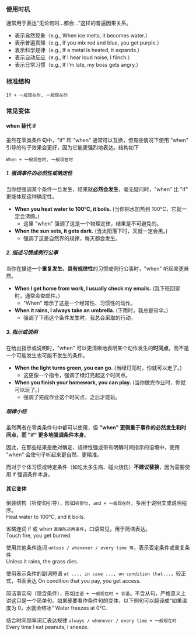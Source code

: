 ### 使用时机

通常用于表达“无论何时…都会…”这样的普遍因果关系。

- 表示自然现象（e.g., When ice melts, it becomes water.）
- 表示普遍真理（e.g., If you mix red and blue, you get purple.）
- 表示科学规律（e.g., If a metal is heated, it expands.）
- 表示自动反应（e.g., If I hear loud noise, I flinch.）
- 表示日常习惯（e.g., If I’m late, my boss gets angry.）

### 标准结构

```
If + 一般现在时, 一般现在时
```

### 常见变体

#### when 替代 if

虽然在零类条件句中，"if" 和 "when" 通常可以互换，但有些情况下使用 "when" 引导的句子效果会更好，因为它能更强烈地表达。结构如下

```
When + 一般现在时, 一般现在时
```

##### 1. 强调事件的必然性或确定性

当你想强调某个条件一旦发生，结果就**必然会发生**，毫无疑问时，"when" 比 "if" 更能体现这种确定性。

- **When you heat water to 100°C, it boils.** (当你把水加热到 100°C，它就一定会沸腾。)
    - 这里 "when" 强调了这是一个物理定律，结果是不可避免的。
- **When the sun sets, it gets dark.** (当太阳落下时，天就一定会黑。)
    - 强调了这是自然界的规律，每天都会发生。

##### 2. 描述习惯或例行公事

当你在描述一个**重复发生、具有规律性**的习惯或例行公事时，"when" 听起来更自然。

- **When I get home from work, I usually check my emails.** (我下班回家时，通常会查邮件。)
    - "When" 暗示了这是一个经常性、习惯性的动作。
- **When it rains, I always take an umbrella.** (下雨时，我总是带伞。)
    - 强调了下雨这个条件发生时，我总会采取的行动。

##### 3. 指示或说明

在给出指示或说明时，"when" 可以更清晰地表明某个动作发生的**时间点**，而不是一个可能发生也可能不发生的条件。

- **When the light turns green, you can go.** (当绿灯亮时，你就可以走了。)
    - 这更像一个指令，强调了绿灯亮起这个时间点。
- **When you finish your homework, you can play.** (当你做完作业时，你就可以玩了。)
    - 强调了完成作业这个时间点，之后才能玩。

##### 规律小结

虽然两者在零类条件句中都可以使用，但 **"when" 更侧重于事件的必然发生和时间点，而 "if" 更多地强调条件本身**。

因此，在那些结果是绝对确定、规律性强或带有明确时间指示的语境中，使用 "when" 会使句子听起来更自然、更精准。

而对于个体习惯或特定条件（如吃太多生病、碰火烧伤）**不建议替换**，因为需要使用 if 强调条件本身。

#### 其它变体

倒装结构（祈使句引导），形如`祈使句, and + 一般现在时`，多用于说明文或说明程序。  
Heat water to 100°C, and it boils.

省略连词 if 或 when `直接陈述两事件`，口语常见，用于简洁表达。  
Touch fire, you get burned.

使用其他条件连词 `unless / whenever / every time 等`，表示否定条件或重复条件  
Unless it rains, the grass dies.

使用表示条件的副词短语 `at ..., in case ..., on condition that...`，较正式，书面表达
On condition that you pay, you get access.

简洁事实句（隐含条件），形如`主语 + 一般现在时 + 状语`。不含从句，严格意义上讲这只是一个简单句。如果硬要看作条件句的变体，以下例句可以翻译成“如果温度为 0，水就会结冰”
Water freezes at 0°C.

结合时间频率词汇表达规律 `always / whenever / every time + 一般现在时`  
Every time I eat peanuts, I sneeze.
